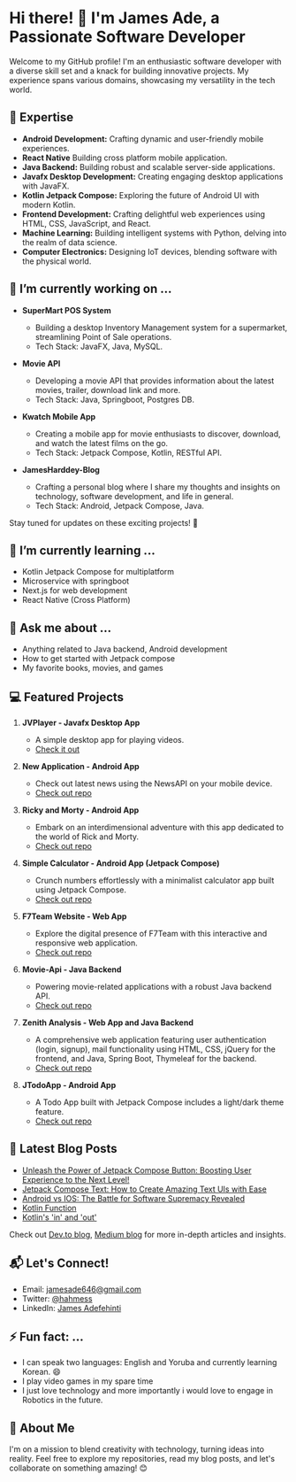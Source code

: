 # Hi there! 👋 I'm James Ade, a Passionate Software Developer


Welcome to my GitHub profile! 
I'm an enthusiastic software developer with a diverse skill set and a knack for building innovative projects. My experience spans various domains, showcasing my versatility in the tech world.


## 🚀 Expertise

- **Android Development:** Crafting dynamic and user-friendly mobile experiences.
- **React Native** Building cross platform mobile application.
- **Java Backend:** Building robust and scalable server-side applications.
- **Javafx Desktop Development:** Creating engaging desktop applications with JavaFX.
- **Kotlin Jetpack Compose:** Exploring the future of Android UI with modern Kotlin.
- **Frontend Development:** Crafting delightful web experiences using HTML, CSS, JavaScript, and React.
- **Machine Learning:** Building intelligent systems with Python, delving into the realm of data science.
- **Computer Electronics:** Designing IoT devices, blending software with the physical world.


## 🔭 I’m currently working on ...

- **SuperMart POS System**
  - Building a desktop Inventory Management system for a supermarket, streamlining Point of Sale operations.
  - Tech Stack: JavaFX, Java, MySQL.

- **Movie API**
  - Developing a movie API that provides information about the latest movies, trailer, download link and more.
  - Tech Stack: Java, Springboot, Postgres DB.

- **Kwatch Mobile App**
  - Creating a mobile app for movie enthusiasts to discover, download, and watch the latest films on the go.
  - Tech Stack: Jetpack Compose, Kotlin, RESTful API.

- **JamesHarddey-Blog**
  - Crafting a personal blog where I share my thoughts and insights on technology, software development, and life in general.
  - Tech Stack: Android, Jetpack Compose, Java.

Stay tuned for updates on these exciting projects! 🚀


## 🌱 I’m currently learning ...

- Kotlin Jetpack Compose for multiplatform
- Microservice with springboot
- Next.js for web development
- React Native (Cross Platform)


## 💬 Ask me about ...

- Anything related to Java backend, Android development
- How to get started with Jetpack compose
- My favorite books, movies, and games



## 💻 Featured Projects

1. **JVPlayer - Javafx Desktop App**
   - A simple desktop app for playing videos.
   - [Check it out](https://github.com/JamesHardey/JPlayer)

2. **New Application - Android App**
   - Check out latest news using the NewsAPI on your mobile device.
   - [Check out repo](https://github.com/JamesHardey/NewsAppllication)

3. **Ricky and Morty - Android App**
   - Embark on an interdimensional adventure with this app dedicated to the world of Rick and Morty.
   - [Check out repo](https://github.com/JamesHardey/Project3Api)

4. **Simple Calculator - Android App (Jetpack Compose)**
   - Crunch numbers effortlessly with a minimalist calculator app built using Jetpack Compose.
   - [Check out repo](https://github.com/JamesHardey/ComposeCalculator)

5. **F7Team Website - Web App**
   - Explore the digital presence of F7Team with this interactive and responsive web application.
   - [Check out repo](https://github.com/F7Team/Website-Frontend)

6. **Movie-Api - Java Backend**
   - Powering movie-related applications with a robust Java backend API.
   - [Check out repo](https://github.com/JamesHardey/moviewatchapi)

7. **Zenith Analysis - Web App and Java Backend**
   - A comprehensive web application featuring user authentication (login, signup), mail functionality using HTML, CSS, jQuery for the frontend, and Java, Spring Boot, Thymeleaf for the backend.
   - [Check out repo](https://github.com/JamesHardey/Zenith-Analysis)
    
8. **JTodoApp - Android App**
   - A Todo App built with Jetpack Compose includes a light/dark theme feature.
   - [Check out repo](https://github.com/JamesHardey/JTodoApp)

<!-- 7. **IoT Innovations - Smart Devices**
   - Bridging the gap between software and the physical world.
   - [Discover IoT](link-to-iot-repo)


## 📈 GitHub Stats

![My GitHub Stats](https://github-readme-stats.vercel.app/api?username=JamesHardey&show_icons=true&hide=contribs,prs&theme=radical) -->



## 📰 Latest Blog Posts

- [Unleash the Power of Jetpack Compose Button: Boosting User Experience to the Next Level!](https://medium.com/@jamesade.learning/unleash-the-power-of-jetpack-compose-button-boosting-user-experience-to-the-next-level-494867b051f7)
- [Jetpack Compose Text: How to Create Amazing Text UIs with Ease](https://medium.com/@jamesade.learning/jetpack-compose-text-how-to-create-amazing-text-uis-with-ease-1c69fc2d535c)
- [Android vs IOS: The Battle for Software Supremacy Revealed](https://dev.to/jameshardey/android-vs-ios-the-battle-for-software-supremacy-revealed-4j6d)
- [Kotlin Function](https://dev.to/jameshardey/kotlin-function-5em1)
- [Kotlin's 'in' and 'out'](https://dev.to/jameshardey/kotlins-in-and-out-how-to-master-variance-in-generic-types-3568)

Check out [Dev.to blog](https://dev.to/jameshardey),  [Medium blog](https://medium.com/@jamesade.learning) for more in-depth articles and insights.


## 📬 Let's Connect!

- Email: jamesade646@gmail.com
- Twitter: [@hahmess](^1^)
- LinkedIn: [James Adefehinti](^2^)


## ⚡ Fun fact: ...

- I can speak two languages: English and Yoruba and currently learning Korean. 😄
- I play video games in my spare time
- I just love technology and more importantly i would love to engage in Robotics in the future.


## 🌟 About Me

I'm on a mission to blend creativity with technology, turning ideas into reality. Feel free to explore my repositories, read my blog posts, and let's collaborate on something amazing! 😊


<!-- [![Readme Card](https://github-readme-stats.vercel.app/api/pin/?username=JamesHardey&repo=github-readme-stats)] -->



